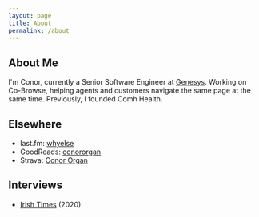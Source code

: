```yaml
---
layout: page
title: About
permalink: /about
---
```


## About Me

I'm Conor, currently a Senior Software Engineer at <a href="https://genesys.com">Genesys</a>. Working on Co-Browse, helping agents and customers navigate the same page at the same time. Previously, I founded Comh Health.

## Elsewhere

<ul>
    <li>last.fm: <a href="https://last.fm/whyelse">whyelse</a></li>
    <li>GoodReads: <a href="https://goodreads.com/conororgan">conororgan</a></li>
    <li>Strava: <a href="https://www.strava.com/athletes/107265436">Conor Organ</a></li>
</ul>

## Interviews

<ul>
    <li><a href="https://www.irishtimes.com/business/innovation/anti-anxiety-app-takes-a-dual-approach-to-get-a-clearer-picture-1.4314686">Irish Times</a> (2020)</li>
</ul>

